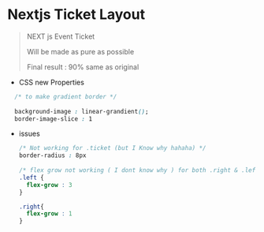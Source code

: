 # Nextjs Ticket Layout
> NEXT js Event Ticket 
> 
> Will be made as pure as possible
> 
> Final result : 90% same as original

* CSS new Properties 
```css
  /* to make gradient border */
  
  background-image : linear-grandient();
  border-image-slice : 1
```

* issues 
  ```css
  /* Not working for .ticket (but I Know why hahaha) */
  border-radius : 8px 
 
  /* flex grow not working ( I dont know why ) for both .right & .left */
  .left {
    flex-grow : 3
  }
  
  .right{
    flex-grow : 1 
  }
  
  ```
